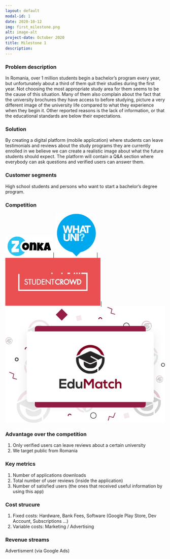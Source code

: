 ```yaml
---
layout: default
modal-id: 1
date: 2020-10-12
img: first_milestone.png
alt: image-alt
project-date: October 2020
title: Milestone 1
description:  
---
```

### Problem description

In Romania, over 1 million students begin a bachelor’s program every year, but unfortunately about a third of them quit their studies during the first year. Not choosing the most appropriate study area for them seems to be the cause of this situation.
Many of them also complain about the fact that the university brochures they have access to before studying, picture a very different image of the university life compared to what they experience when they begin it. Other reported reasons is the lack of information, or that the educational standards are below their expectations.

### Solution
By creating a digital platform (mobile application) where students can leave testimonials and reviews about the study programs they are currently enrolled in we believe we can create a realistic image about what the future students should expect. The platform will contain a Q&A section where everybody can ask questions and verified users can answer them.

### Customer segments
High school students and persons who want to start a bachelor’s degree program.

### Competition
![zonka](img/zonka-logo15.webp)|
![whatuni](img/logo_print.png)|
![studentcrowd](img/studentcrowd-300x150.jpg)|
![edumatch](img/Ce-trebuie-sa-stii.png)

### Advantage over the competition
 1. Only verified users can leave reviews about a certain university
 2. We target public from Romania

### Key metrics

 1. Number of applications downloads
 2. Total number of user reviews (inside the application)
 3. Number of satisfied users (the ones that received useful information by using this app)

### Cost strucure

1. Fixed costs: Hardware, Bank Fees, Software (Google Play Store, Dev Account, Subscriptions ...)
2. Variable costs: Marketing / Advertising

### Revenue streams

Advertisment (via Google Ads)

